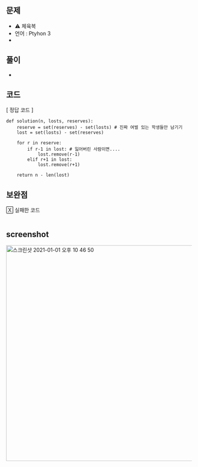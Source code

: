 ## 문제
- ⚠️ 체육복
- 언어 : Ptyhon 3
- 


## 풀이
- 

## 코드

[ 정답 코드 ]
```
def solution(n, losts, reserves):
    reserve = set(reserves) - set(losts) # 진짜 여벌 있는 학생들만 남기기
    lost = set(losts) - set(reserves)
    
    for r in reserve:
        if r-1 in lost: # 잃어버린 사람이면....
            lost.remove(r-1)
        elif r+1 in lost:
            lost.remove(r+1)
    
    return n - len(lost)
```

## 보완점


🅇 실패한 코드
```

```


## screenshot

<img width="584" alt="스크린샷 2021-01-01 오후 10 46 50" src="https://user-images.githubusercontent.com/35520314/103439799-77d7f300-4c83-11eb-825c-7951fc49a85b.png">



